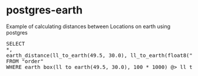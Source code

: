 # postgres-earth
Example of calculating distances between Locations on earth using postgres

<pre>
SELECT 
*,
earth_distance(ll_to_earth(49.5, 30.0), ll_to_earth(float8("order".lattitude), float8("order".longtitude))) / 1000
FROM "order"
WHERE earth_box(ll_to_earth(49.5, 30.0), 100 * 1000) @> ll_to_earth(float8("order".lattitude), float8("order".longtitude));
</pre>

